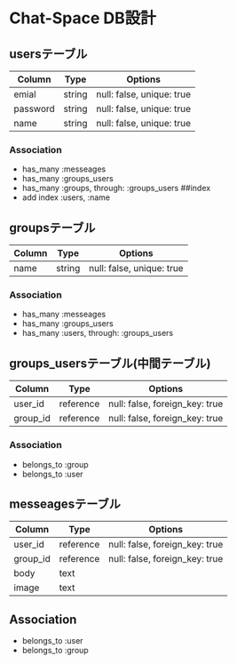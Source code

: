 # Chat-Space DB設計
## usersテーブル
|Column|Type|Options|
|------|----|-------|
|emial|string|null: false, unique: true|
|password|string|null: false, unique: true|
|name|string|null: false, unique: true|
### Association
- has_many :messeages
- has_many :groups_users
- has_many :groups,  through:  :groups_users
##index
- add index :users,  :name

## groupsテーブル
|Column|Type|Options|
|------|----|-------|
|name|string|null: false, unique: true|
### Association
- has_many :messeages
- has_many :groups_users
- has_many :users,  through:  :groups_users

## groups_usersテーブル(中間テーブル)
|Column|Type|Options|
|------|----|-------|
|user_id|reference|null: false, foreign_key: true|
|group_id|reference|null: false, foreign_key: true|
### Association
- belongs_to :group
- belongs_to :user

## messeagesテーブル
|Column|Type|Options|
|------|----|-------|
|user_id|reference|null: false, foreign_key: true|
|group_id|reference|null: false, foreign_key: true|
|body|text||
|image|text||
## Association
- belongs_to :user
- belongs_to :group









